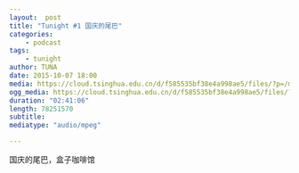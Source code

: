 ```yaml
---
layout:  post
title: "Tunight #1 国庆的尾巴"
categories:
    - podcast
tags:
    - tunight
author: TUNA
date: 2015-10-07 18:00
media: https://cloud.tsinghua.edu.cn/d/f585535bf38e4a998ae5/files/?p=/m4a/2015-10-07-nationalday.m4a&dl=1
ogg_media: https://cloud.tsinghua.edu.cn/d/f585535bf38e4a998ae5/files/?p=/ogg/2015-10-07-nationalday.ogg&dl=1
duration: "02:41:06"
length: 78251570
subtitle: 
mediatype: "audio/mpeg"

---
```


国庆的尾巴，盒子咖啡馆
